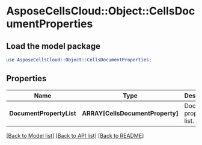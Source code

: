 # AsposeCellsCloud::Object::CellsDocumentProperties 

## Load the model package
```perl
use AsposeCellsCloud::Object::CellsDocumentProperties;
```

## Properties
Name | Type | Description | Notes
------------ | ------------- | ------------- | -------------
**DocumentPropertyList** | **ARRAY[CellsDocumentProperty]** | Document property list. |  

[[Back to Model list]](../README.md#documentation-for-models) [[Back to API list]](../README.md#documentation-for-api-endpoints) [[Back to README]](../README.md)

